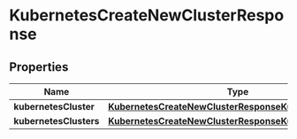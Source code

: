 

# KubernetesCreateNewClusterResponse


## Properties

| Name | Type | Description | Notes |
|------------ | ------------- | ------------- | -------------|
|**kubernetesCluster** | [**KubernetesCreateNewClusterResponseKubernetesCluster**](KubernetesCreateNewClusterResponseKubernetesCluster.md) |  |  [optional] |
|**kubernetesClusters** | [**KubernetesCreateNewClusterResponseKubernetesClusters**](KubernetesCreateNewClusterResponseKubernetesClusters.md) |  |  [optional] |



